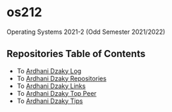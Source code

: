 # os212
Operating Systems 2021-2 (Odd Semester 2021/2022)

## Repositories Table of Contents
* To [Ardhani Dzaky Log](https://ardhanidzaky.github.io/os212/TXT/mylog.txt)
* To [Ardhani Dzaky Repositories](https://github.com/ardhanidzaky?tab=repositories)
* To [Ardhani Dzaky Links](https://ardhanidzaky.github.io/os212/LINKS/)
* To [Ardhani Dzaky Top Peer](https://ardhanidzaky.github.io/os212/TXT/myrank.txt)
* To [Ardhani Dzaky Tips](https://ardhanidzaky.github.io/os212/TIPS/)
